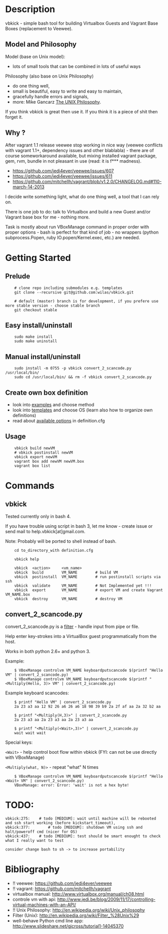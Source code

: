 # Description

vbkick - simple bash tool for building Virtualbox Guests and Vagrant Base Boxes (replacement to Veewee).

## Model and Philosophy

Model (base on Unix model):
 - lots of small tools that can be combined in lots of useful ways

Philosophy (also base on Unix Philosophy)
 - do one thing well,
 - small is beautiful, easy to write and easy to maintain,
 - gracefully handle errors and signals,
 - more: Mike Gancarz [The UNIX Philosophy](http://en.wikipedia.org/wiki/Unix_philosophy#Mike_Gancarz:_The_UNIX_Philosophy).

If you think vbkick is great then use it. If you think it is a piece of shit then forget it.

## Why ?

After vagrant 1.1 release veewee stop working in nice way (veewee conflicts with vagrant 1.1+, dependency issues and other blablabla) - there are of course someworkaround available, but mixing installed vagrant package, gem, rvm, bundle in not pleasant in use (read: it is f*** madness).
 - https://github.com/jedi4ever/veewee/issues/607
 - https://github.com/jedi4ever/veewee/issues/611
 - https://github.com/mitchellh/vagrant/blob/v1.2.0/CHANGELOG.md#110-march-14-2013

I decide write something light, what do one thing well, a tool that I can rely on.

There is one job to do: talk to Virtualbox and build a new Guest and/or Vagrant base box for me - nothing more.

Task is mostly about run VBoxManage command in proper order with proper options - bash is perfect for that kind of job - no wrappers (python subprocess.Popen, ruby IO.popen/Kernel.exec, etc.) are needed.


# Getting Started

## Prelude
```
    # clone repo including submodules e.g. templates
    git clone --recursive git@github.com:wilas/vbkick.git

    # default (master) branch is for development, if you prefere use more stable version - choose stable branch
    git checkout stable
```

## Easy install/uninstall

```
    sudo make install
    sudo make uninstall
```

## Manual install/uninstall

```
    sudo install -m 0755 -p vbkick convert_2_scancode.py /usr/local/bin/
    sudo cd /usr/local/bin/ && rm -f vbkick convert_2_scancode.py
```

## Create own box definition

 - look into [examples](examples) and choose method
 - look into [templates](templates) and choose OS (learn also how to organize own definitions)
 - read about [available options](docs/DEFINITION_CFG.md) in definition.cfg

## Usage

```
    vbkick build newVM
    # vbkick postinstall newVM
    vbkick export newVM
    vagrant box add newVM newVM.box
    vagrant box list
```

# Commands

## vbkick

Tested currently only in bash 4.

If you have trouble using script in bash 3, let me know - create issue or send mail to help.vbkick[at]gmail.com.

Note: Probably will be ported to shell instead of bash.

```
    cd to_directory_with definition.cfg

    vbkick help

    vbkick  <action>     <vm_name>
    vbkick  build        VM_NAME        # build VM
    vbkick  postinstall  VM_NAME        # run postinstall scripts via ssh
    vbkick  validate     VM_NAME        # Not Implemented yet !!!
    vbkick  export       VM_NAME        # export VM and create Vagrant VM_NAME.box
    vbkick  destroy      VM_NAME        # destroy VM
```

## convert_2_scancode.py

convert_2_scancode.py is a [filter](http://en.wikipedia.org/wiki/Filter_%28Unix%29) - handle input from pipe or file.

Help enter key-strokes into a VirtualBox guest programmatically from the host.

Works in both python 2.6+ and python 3.

Example:
```
    $ VBoxManage controlvm VM_NAME keyboardputscancode $(printf "Hello VM" | convert_2_scancode.py)
    $ VBoxManage controlvm VM_NAME keyboardputscancode $(printf "<Multiply(Hello, 3)> VM" | convert_2_scancode.py)
```

Example keyboard scancodes:
```
    $ printf "Hello VM" | convert_2_scancode.py
    2a 23 a3 aa 12 92 26 a6 26 a6 18 98 39 b9 2a 2f af aa 2a 32 b2 aa

    $ printf "<Multiply(H,3)>" | convert_2_scancode.py
    2a 23 a3 aa 2a 23 a3 aa 2a 23 a3 aa
    
    $ printf "<Multiply(<Wait>,3)>" | convert_2_scancode.py
    wait wait wait 
```

Special keys:

`<Wait>` -  help control boot flow within vbkick (FYI: can not be use directly with VBoxManage)

`<Multiply(what, N)>` - repeat "what" N times

```
    $ VBoxManage controlvm VM_NAME keyboardputscancode $(printf "Hello <Wait> VM" | convert_2_scancode.py)
    VBoxManage: error: Error: 'wait' is not a hex byte!
```

# TODO:

```
vbkick:275:    # todo [MEDIUM]: wait until machine will be rebooted and ssh start working (before kickstart_timeout),
vbkick:377:        # todo [MEDIUM]: shutdown VM using ssh and halt/poweroff cmd (nicer for OS)
vbkick:437:    # todo [MEDIUM]: test should be smart enought to check what I really want to test

consider change bash to sh -> to increase portability
```

# Bibliography

 - !! veewee: https://github.com/jedi4ever/veewee
 - !! vagrant: https://github.com/mitchellh/vagrant
 - virtualbox manual: http://www.virtualbox.org/manual/ch08.html
 - controle vm with api: http://www.jedi.be/blog/2009/11/17/controlling-virtual-machines-with-an-API/
 - !! Unix Philosophy: http://en.wikipedia.org/wiki/Unix_philosophy
 - Filter (Unix): http://en.wikipedia.org/wiki/Filter_%28Unix%29
 - well-behave Python cmd line app: http://www.slideshare.net/gjcross/tutorial1-14045370


